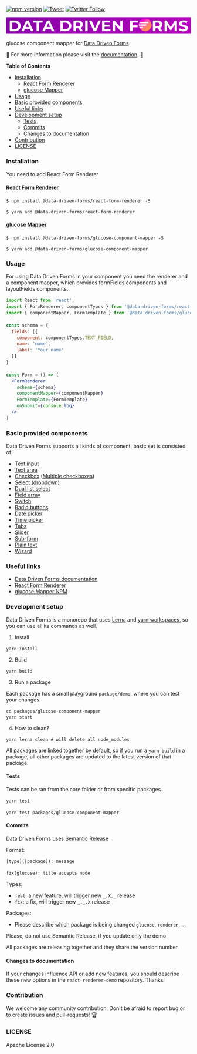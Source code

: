 [![npm version](https://badge.fury.io/js/%40data-driven-forms%2Fglucose-component-mapper.svg)](https://badge.fury.io/js/%40data-driven-forms%2Fglucose-component-mapper)
[![Tweet](https://img.shields.io/twitter/url/https/github.com/tterb/hyde.svg?style=social)](https://twitter.com/intent/tweet?text=Check%20DataDrivenForms%20React%20library%21%20https%3A%2F%2Fdata-driven-forms.org%2F&hashtags=react,opensource,datadrivenforms)
[![Twitter Follow](https://img.shields.io/twitter/follow/DataDrivenForms.svg?style=social)](https://twitter.com/DataDrivenForms)

[![Data Driven Form logo](https://raw.githubusercontent.com/data-driven-forms/react-forms/master/images/logo.png)](https://data-driven-forms.org/)

glucose component mapper for [Data Driven Forms](https://github.com/data-driven-forms/react-forms).

:book: For more information please visit the [documentation](https://data-driven-forms.org/). :book:

**Table of Contents**

- [Installation](#installation)
  - [React Form Renderer](#react-form-renderer)
  - [glucose Mapper](#componentmapper-mapper)
- [Usage](#usage)
- [Basic provided components](#basic-provided-components)
- [Useful links](#useful-links)
- [Development setup](#development-setup)
  - [Tests](#tests)
  - [Commits](#commits)
  - [Changes to documentation](#changes-to-documentation)
- [Contribution](#contribution)
- [LICENSE](#license)

### Installation

You need to add React Form Renderer

#### [React Form Renderer](https://www.npmjs.com/package/@data-driven-forms/react-form-renderer)

```console
$ npm install @data-driven-forms/react-form-renderer -S
```

```console
$ yarn add @data-driven-forms/react-form-renderer
```

#### [glucose Mapper](https://data-driven-forms.org/mappers/glucose-component-mapper)

```console
$ npm install @data-driven-forms/glucose-component-mapper -S
```

```console
$ yarn add @data-driven-forms/glucose-component-mapper
```


### Usage

For using Data Driven Forms in your component you need the renderer and a component mapper, which provides formFields components and layoutFields components.

```jsx
import React from 'react';
import { FormRenderer, componentTypes } from '@data-driven-forms/react-form-renderer';
import { componentMapper, FormTemplate } from '@data-driven-forms/glucose-component-mapper';

const schema = {
  fields: [{
    component: componentTypes.TEXT_FIELD,
    name: 'name',
    label: 'Your name'
  }]
}

const Form = () => (
  <FormRenderer
    schema={schema}
    componentMapper={componentMapper}
    FormTemplate={FormTemplate}
    onSubmit={console.log}
  />
)
```

### Basic provided components

Data Driven Forms supports all kinds of component, basic set is consisted of:

- [Text input](https://data-driven-forms.org/mappers/text-field?mapper=glucose)
- [Text area](https://data-driven-forms.org/mappers/textarea?mapper=glucose)
- [Checkbox](https://data-driven-forms.org/mappers/checkbox?mapper=glucose) ([Multiple checkboxes](https://data-driven-forms.org/mappers/checkbox-multiple?mapper=glucose))
- [Select (dropdown)](https://data-driven-forms.org/mappers/select?mapper=glucose)
- [Dual list select](https://data-driven-forms.org/mappers/dual-list-select?mapper=glucose)
- [Field array](https://data-driven-forms.org/mappers/field-array?mapper=glucose)
- [Switch](https://data-driven-forms.org/mappers/switch?mapper=glucose)
- [Radio buttons](https://data-driven-forms.org/mappers/radio?mapper=glucose)
- [Date picker](https://data-driven-forms.org/mappers/date-picker?mapper=glucose)
- [Time picker](https://data-driven-forms.org/mappers/time-picker?mapper=glucose)
- [Tabs](https://data-driven-forms.org/mappers/tabs?mapper=glucose)
- [Slider](https://data-driven-forms.org/mappers/slider?mapper=glucose)
- [Sub-form](https://data-driven-forms.org/mappers/sub-form?mapper=glucose)
- [Plain text](https://data-driven-forms.org/mappers/plain-text?mapper=glucose)
- [Wizard](https://data-driven-forms.org/mappers/wizard?mapper=glucose)

### Useful links

- [Data Driven Forms documentation](https://data-driven-forms.org/)
- [React Form Renderer](https://www.npmjs.com/package/@data-driven-forms/react-form-renderer)
- [glucose Mapper NPM](https://www.npmjs.com/package/@data-driven-forms/glucose-component-mapper)


### Development setup

Data Driven Forms is a monorepo that uses [Lerna](https://github.com/lerna/lerna) and [yarn workspaces](https://classic.yarnpkg.com/blog/2017/08/02/introducing-workspaces/), so you can use all its commands as well.

1. Install

```console
yarn install
```

2. Build

```console
yarn build
```

3. Run a package

Each package has a small playground `package/demo`, where you can test your changes.

```console
cd packages/glucose-component-mapper
yarn start
```

4. How to clean?

```console
yarn lerna clean # will delete all node_modules
```

All packages are linked together by default, so if you run a `yarn build` in a package, all other packages are updated to the latest version of that package.

#### Tests

Tests can be ran from the core folder or from specific packages.

```console
yarn test

yarn test packages/glucose-component-mapper
```

#### Commits

Data Driven Forms uses [Semantic Release](https://github.com/semantic-release/commit-analyzer)

Format:

```
[type]([package]): message

fix(glucose): title accepts node
```

Types:
- `feat`: a new feature, will trigger new `_.X._` release
- `fix`: a fix, will trigger new `_._.X` release

Packages:
- Please describe which package is being changed `glucose`, `renderer`, ...

Please, do not use Semantic Release, if you update only the demo.

All packages are releasing together and they share the version number.

#### Changes to documentation

If your changes influence API or add new features, you should describe these new options in the `react-renderer-demo` repository. Thanks!

### Contribution

We welcome any community contribution. Don't be afraid to report bug or to create issues and pull-requests! :trophy:

### LICENSE

Apache License 2.0